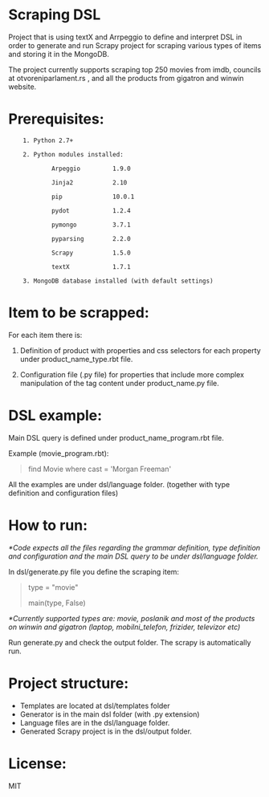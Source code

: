 # Scraping DSL

Project that is using textX and Arrpeggio to define and interpret DSL in order to generate and run Scrapy project for scraping various types of items and storing it in the MongoDB.

The project currently supports scraping top 250 movies from imdb, councils at otvoreniparlament.rs , and all the products from gigatron and winwin website.

# Prerequisites:

        1. Python 2.7+

        2. Python modules installed:

                Arpeggio         1.9.0

                Jinja2           2.10

                pip              10.0.1

                pydot            1.2.4

                pymongo          3.7.1

                pyparsing        2.2.0

                Scrapy           1.5.0

                textX            1.7.1

        3. MongoDB database installed (with default settings)

# Item to be scrapped:

For each item there is:

1. Definition of product with properties and css selectors for each property under product\_name\_type.rbt file.

2. Configuration file (.py file) for properties that include more complex manipulation of the tag content under product\_name.py file.

# DSL example:

Main DSL query is defined under product\_name\_program.rbt file.

Example (movie\_program.rbt):

>find Movie where cast = &#39;Morgan Freeman&#39;

All the examples are under dsl/language folder. (together with type definition and configuration files)

# How to run:

_\*Code expects all the files regarding the grammar definition, type definition and configuration and the main DSL query to be under dsl/language folder._

In dsl/generate.py file you define the scraping item:
>type = &quot;movie&quot;
>
>main(type, False)



_\*Currently supported types are: movie, poslanik and most of the products on winwin and gigatron (laptop, mobilni\_telefon, frizider, televizor etc)_

Run generate.py and check the output folder. The scrapy is automatically run.

# Project structure:

- Templates are located at dsl/templates folder
- Generator is in the main dsl folder (with .py extension)
- Language files are in the dsl/language folder.
- Generated Scrapy project is in the dsl/output folder.

# License:

MIT
